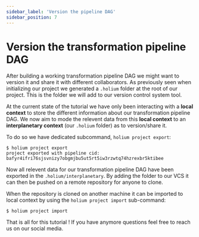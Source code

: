 ```yaml
---
sidebar_label: 'Version the pipeline DAG'
sidebar_position: 7
---
```

# Version the transformation pipeline DAG

After building a working transformation pipeline DAG we might want to version it and share it with
different collaborators. As previously seen when initializing our project we generated a `.holium`
folder at the root of our project. This is the folder we will add to our version control system tool.

At the current state of the tutorial we have only been interacting with a **local context** to store 
the different information about our transformation pipeline DAG. We now aim to mode the relevent data
from this **local context** to an **interplanetary context** (our `.holium` folder) as to version/share it.

To do so we have dedicated subcommand, `holium project export`:
```shell
$ holium project export
project exported with pipeline cid: bafyr4ifri76sjsvnizy7obgmjbu5ut5rt5iw3rzwtq74hzrexbr5ktibee
```

Now all relevent data for our transformation pipeline DAG have been exported in the `.holium/interplanetary`.
By adding the folder to our VCS it can then be pushed on a remote repository for anyone to clone.

When the repository is cloned on another machine it can be imported to local context by using the
`holium project import` sub-command:
```shell
$ holium project import

```

That is all for this tutorial ! If you have anymore questions feel free to reach us on our social media.
